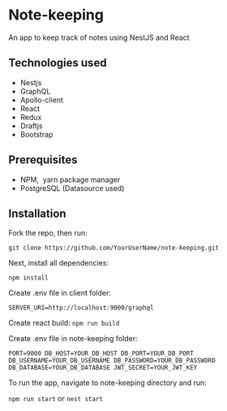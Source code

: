 # Note-keeping
An app to keep track of notes using NestJS and React

## Technologies used
* Nestjs
* GraphQL
* Apollo-client
* React
* Redux
* Draftjs
* Bootstrap

## Prerequisites  
* NPM,  yarn package manager
* PostgreSQL (Datasource used)

## Installation

Fork the repo, then run:

`git clone https://github.com/YourUserName/note-keeping.git`

Next, install all dependencies:

`npm install`

Create .env file in client folder:

`SERVER_URI=http://localhost:9000/graphql`

Create react build:
`npm run build`

Create .env file in note-keeping folder:

`
PORT=9000
DB_HOST=YOUR_DB_HOST
DB_PORT=YOUR_DB_PORT
DB_USERNAME=YOUR_DB_USERNAME
DB_PASSWORD=YOUR_DB_PASSWORD
DB_DATABASE=YOUR_DB_DATABASE
JWT_SECRET=YOUR_JWT_KEY
`

To run the app, navigate to note-keeping directory and run: 

`npm run start` or `nest start`